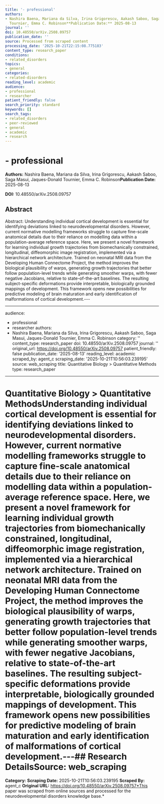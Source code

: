 ```yaml
---
title: '- professional'
authors:
- Nashira Baena, Mariana da Silva, Irina Grigorescu, Aakash Saboo, Saga Masui, Jaques-Donald
  Tournier, Emma C. Robinson**Publication Date:** 2025-08-13
journal: ''
doi: 10.48550/arXiv.2508.09757
publication_date: ''
source: Processed from scraped content
processing_date: '2025-10-21T22:15:08.775183'
content_type: research_paper
conditions:
- related_disorders
topics:
- general
categories:
- related-disorders
reading_level: academic
audience:
- professional
- researcher
patient_friendly: false
search_priority: standard
keywords: []
search_tags:
- related_disorders
- peer-reviewed
- general
- academic
- research
---
```


# - professional

**Authors:** Nashira Baena, Mariana da Silva, Irina Grigorescu, Aakash Saboo, Saga Masui, Jaques-Donald Tournier, Emma C. Robinson**Publication Date:** 2025-08-13

**DOI:** 10.48550/arXiv.2508.09757

## Abstract

Abstract:
Understanding individual cortical development is essential for identifying deviations linked to neurodevelopmental disorders. However, current normative modelling frameworks struggle to capture fine-scale anatomical details due to their reliance on modelling data within a population-average reference space. Here, we present a novel framework for learning individual growth trajectories from biomechanically constrained, longitudinal, diffeomorphic image registration, implemented via a hierarchical network architecture. Trained on neonatal MRI data from the Developing Human Connectome Project, the method improves the biological plausibility of warps, generating growth trajectories that better follow population-level trends while generating smoother warps, with fewer negative Jacobians, relative to state-of-the-art baselines. The resulting subject-specific deformations provide interpretable, biologically grounded mappings of development. This framework opens new possibilities for predictive modeling of brain maturation and early identification of malformations of cortical development.---

---
audience:
- professional
- researcher
authors:
- Nashira Baena, Mariana da Silva, Irina Grigorescu, Aakash Saboo, Saga Masui, Jaques-Donald
Tournier, Emma C. Robinson
category: ''
content_type: research_paper
doi: 10.48550/arXiv.2508.09757
journal: ''
original_url: https://doi.org/10.48550/arXiv.2508.09757
patient_friendly: false
publication_date: '2025-08-13'
reading_level: academic
scraped_by: agent_c
scraping_date: '2025-10-21T10:56:03.239195'
source: web_scraping
title: Quantitative Biology > Quantitative Methods
type: research_paper
---
# Quantitative Biology > Quantitative MethodsUnderstanding individual cortical development is essential for identifying deviations linked to neurodevelopmental disorders. However, current normative modelling frameworks struggle to capture fine-scale anatomical details due to their reliance on modelling data within a population-average reference space. Here, we present a novel framework for learning individual growth trajectories from biomechanically constrained, longitudinal, diffeomorphic image registration, implemented via a hierarchical network architecture. Trained on neonatal MRI data from the Developing Human Connectome Project, the method improves the biological plausibility of warps, generating growth trajectories that better follow population-level trends while generating smoother warps, with fewer negative Jacobians, relative to state-of-the-art baselines. The resulting subject-specific deformations provide interpretable, biologically grounded mappings of development. This framework opens new possibilities for predictive modeling of brain maturation and early identification of malformations of cortical development.---## Research Details**Source:** web_scraping
**Category:**
**Scraping Date:** 2025-10-21T10:56:03.239195
**Scraped By:** agent_c
**Original URL:** https://doi.org/10.48550/arXiv.2508.09757*This paper was scraped from online sources and processed for the neurodevelopmental disorders knowledge base.*